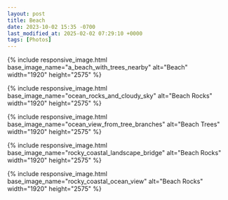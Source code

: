 ```yaml
---
layout: post
title: Beach
date: 2023-10-02 15:35 -0700
last_modified_at: 2025-02-02 07:29:10 +0000
tags: [Photos]
---
```


{% include responsive_image.html base_image_name="a_beach_with_trees_nearby" alt="Beach" 
    width="1920" height="2575" %}

<!-- more -->

{% include responsive_image.html base_image_name="ocean_rocks_and_cloudy_sky" alt="Beach Rocks" 
    width="1920" height="2575" %}

{% include responsive_image.html base_image_name="ocean_view_from_tree_branches" alt="Beach Trees" 
    width="1920" height="2575" %}


{% include responsive_image.html base_image_name="rocky_coastal_landscape_bridge" alt="Beach Rocks" 
    width="1920" height="2575" %}

{% include responsive_image.html base_image_name="rocky_coastal_ocean_view" alt="Beach Rocks" 
    width="1920" height="2575" %}


